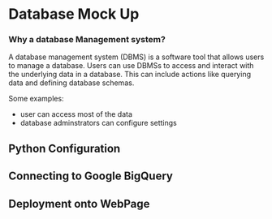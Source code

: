 # Database Mock Up
### Why a database Management system? 
A database management system (DBMS) is a software tool that allows users to manage a database. Users can use DBMSs to access and interact with the underlying data in a database. This can include actions like querying data and defining database schemas. 

Some examples: 
- user can access most of the data
- database adminstrators can configure settings




## Python Configuration 


## Connecting to Google BigQuery



## Deployment onto WebPage
